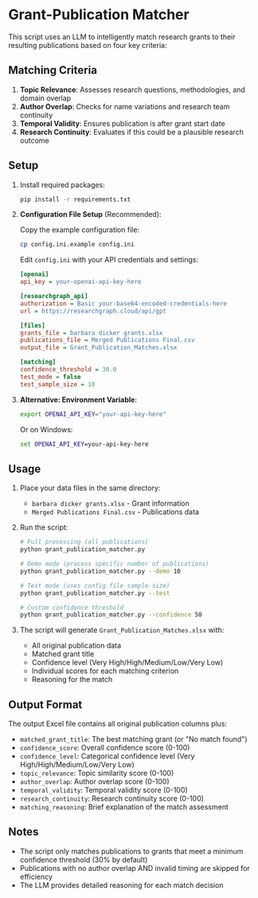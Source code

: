 # Grant-Publication Matcher

This script uses an LLM to intelligently match research grants to their resulting publications based on four key criteria:

## Matching Criteria

1. **Topic Relevance**: Assesses research questions, methodologies, and domain overlap
2. **Author Overlap**: Checks for name variations and research team continuity  
3. **Temporal Validity**: Ensures publication is after grant start date
4. **Research Continuity**: Evaluates if this could be a plausible research outcome

## Setup

1. Install required packages:
   ```bash
   pip install -r requirements.txt
   ```

2. **Configuration File Setup** (Recommended):
   
   Copy the example configuration file:
   ```bash
   cp config.ini.example config.ini
   ```
   
   Edit `config.ini` with your API credentials and settings:
   ```ini
   [openai]
   api_key = your-openai-api-key-here

   [researchgraph_api]
   authorization = Basic your-base64-encoded-credentials-here
   url = https://researchgraph.cloud/api/gpt

   [files]
   grants_file = barbara dicker grants.xlsx
   publications_file = Merged Publications Final.csv
   output_file = Grant_Publication_Matches.xlsx

   [matching]
   confidence_threshold = 30.0
   test_mode = false
   test_sample_size = 10
   ```

3. **Alternative: Environment Variable**:
   ```bash
   export OPENAI_API_KEY="your-api-key-here"
   ```
   
   Or on Windows:
   ```cmd
   set OPENAI_API_KEY=your-api-key-here
   ```

## Usage

1. Place your data files in the same directory:
   - `barbara dicker grants.xlsx` - Grant information
   - `Merged Publications Final.csv` - Publications data

2. Run the script:
   ```bash
   # Full processing (all publications)
   python grant_publication_matcher.py
   
   # Demo mode (process specific number of publications)
   python grant_publication_matcher.py --demo 10
   
   # Test mode (uses config file sample size)
   python grant_publication_matcher.py --test
   
   # Custom confidence threshold
   python grant_publication_matcher.py --confidence 50
   ```

3. The script will generate `Grant_Publication_Matches.xlsx` with:
   - All original publication data
   - Matched grant title
   - Confidence level (Very High/High/Medium/Low/Very Low)
   - Individual scores for each matching criterion
   - Reasoning for the match

## Output Format

The output Excel file contains all original publication columns plus:
- `matched_grant_title`: The best matching grant (or "No match found")
- `confidence_score`: Overall confidence score (0-100) 
- `confidence_level`: Categorical confidence level (Very High/High/Medium/Low/Very Low)
- `topic_relevance`: Topic similarity score (0-100)
- `author_overlap`: Author overlap score (0-100)
- `temporal_validity`: Temporal validity score (0-100)
- `research_continuity`: Research continuity score (0-100)
- `matching_reasoning`: Brief explanation of the match assessment

## Notes

- The script only matches publications to grants that meet a minimum confidence threshold (30% by default)
- Publications with no author overlap AND invalid timing are skipped for efficiency
- The LLM provides detailed reasoning for each match decision